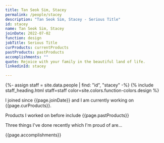 ```yaml
---
title: Tan Seok Sim, Stacey
permalink: /people/stacey
description: "Tan Seok Sim, Stacey - Serious Title"
id: stacey
name: Tan Seok Sim, Stacey
joinDate: 2022-07-02
function: design
jobTitle: Serious Title
curProducts: currentProducts
pastProducts: pastProducts
accomplishments: ""
quote: Rejoice with your family in the beautiful land of life.
linkedinId: stacey

---
```


{%- assign staff = site.data.people | find: "id", "stacey" -%}
{% include staff_heading.html staff=staff color=site.colors.function-colors.design %}

<p>I joined since {{page.joinDate}} and I am currently working on {{page.curProducts}}.</p>

<p>Products I worked on before include {{page.pastProducts}}</p>

<p>Three things I've done recently which I'm proud of are...</p>
{{page.accomplishments}}
